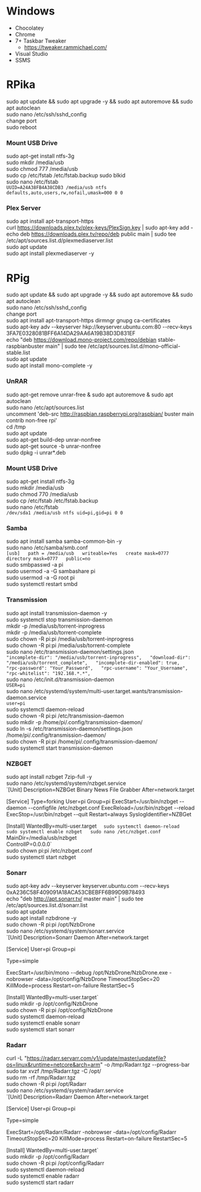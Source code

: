 # Windows
* Chocolatey
* Chrome
* 7+ Taskbar Tweaker
  * https://tweaker.rammichael.com/
* Visual Studio
* SSMS

# RPika
sudo apt update && sudo apt upgrade -y && sudo apt autoremove && sudo apt autoclean  
sudo nano /etc/ssh/sshd_config  
change port  
sudo reboot  

### Mount USB Drive
sudo apt-get install ntfs-3g  
sudo mkdir /media/usb  
sudo chmod 777 /media/usb  
sudo cp /etc/fstab /etc/fstab.backup
sudo blkid  
sudo nano /etc/fstab  
`UUID=A24A38FB4A38CDB3 /media/usb ntfs defaults,auto,users,rw,nofail,umask=000 0 0`  

### Plex Server
sudo apt install apt-transport-https  
curl https://downloads.plex.tv/plex-keys/PlexSign.key | sudo apt-key add -  
echo deb https://downloads.plex.tv/repo/deb public main | sudo tee /etc/apt/sources.list.d/plexmediaserver.list  
sudo apt update  
sudo apt install plexmediaserver -y  

# RPig
sudo apt update && sudo apt upgrade -y && sudo apt autoremove && sudo apt autoclean  
sudo nano /etc/ssh/sshd_config  
change port  
sudo apt install apt-transport-https dirmngr gnupg ca-certificates  
sudo apt-key adv --keyserver hkp://keyserver.ubuntu.com:80 --recv-keys 3FA7E0328081BFF6A14DA29AA6A19B38D3D831EF  
echo "deb https://download.mono-project.com/repo/debian stable-raspbianbuster main" | sudo tee /etc/apt/sources.list.d/mono-official-stable.list  
sudo apt update  
sudo apt install mono-complete -y

### UnRAR
sudo apt-get remove unrar-free & sudo apt autoremove & sudo apt autoclean  
sudo nano /etc/apt/sources.list  
uncomment 'deb-src http://raspbian.raspberrypi.org/raspbian/ buster main contrib non-free rpi'  
cd /tmp  
sudo apt update  
sudo apt-get build-dep unrar-nonfree  
sudo apt-get source -b unrar-nonfree  
sudo dpkg -i unrar*.deb


### Mount USB Drive
sudo apt-get install ntfs-3g  
sudo mkdir /media/usb  
sudo chmod 770 /media/usb  
sudo cp /etc/fstab /etc/fstab.backup  
sudo nano /etc/fstab  
`/dev/sda1 /media/usb ntfs uid=pi,gid=pi 0 0`

### Samba
sudo apt install samba samba-common-bin -y  
sudo nano /etc/samba/smb.conf  
`[usb]  
   path = /media/usb  
   writeable=Yes  
   create mask=0777  
   directory mask=0777  
   public=no`  
sudo smbpasswd -a pi  
sudo usermod -a -G sambashare pi  
sudo usermod -a -G root pi  
sudo systemctl restart smbd

### Transmission
sudo apt install transmission-daemon -y  
sudo systemctl stop transmission-daemon  
mkdir -p /media/usb/torrent-inprogress  
mkdir -p /media/usb/torrent-complete  
sudo chown -R pi:pi /media/usb/torrent-inprogress  
sudo chown -R pi:pi /media/usb/torrent-complete  
sudo nano /etc/transmission-daemon/settings.json  
`"incomplete-dir": "/media/usb/torrent-inprogress",  
"download-dir": "/media/usb/torrent_complete",  
"incomplete-dir-enabled": true,  
"rpc-password": "Your_Password",  
"rpc-username": "Your_Username",  
"rpc-whitelist": "192.168.*.*",`  
sudo nano /etc/init.d/transmission-daemon  
`USER=pi`  
sudo nano /etc/systemd/system/multi-user.target.wants/transmission-daemon.service  
`user=pi`  
sudo systemctl daemon-reload  
sudo chown -R pi:pi /etc/transmission-daemon  
sudo mkdir -p /home/pi/.config/transmission-daemon/  
sudo ln -s /etc/transmission-daemon/settings.json /home/pi/.config/transmission-daemon/  
sudo chown -R pi:pi /home/pi/.config/transmission-daemon/  
sudo systemctl start transmission-daemon

### NZBGET
sudo apt install nzbget 7zip-full -y  
sudo nano /etc/systemd/system/nzbget.service  
`[Unit]
Description=NZBGet Binary News File Grabber
After=network.target

[Service]
Type=forking
User=pi
Group=pi
ExecStart=/usr/bin/nzbget --daemon --configfile /etc/nzbget.conf
ExecReload=/usr/bin/nzbget --reload
ExecStop=/usr/bin/nzbget --quit
Restart=always
SyslogIdentifier=NZBGet

[Install]
WantedBy=multi-user.target
`  
sudo systemctl daemon-reload  
sudo systemctl enable nzbget  
sudo nano /etc/nzbget.conf  
`MainDir=/media/usb/nzbget  
ControlIP=0.0.0.0`  
sudo chown pi:pi /etc/nzbget.conf  
sudo systemctl start nzbget  

### Sonarr
sudo apt-key adv --keyserver keyserver.ubuntu.com --recv-keys 0xA236C58F409091A18ACA53CBEBFF6B99D9B78493  
echo "deb http://apt.sonarr.tv/ master main" | sudo tee /etc/apt/sources.list.d/sonarr.list  
sudo apt update  
sudo apt install nzbdrone -y  
sudo chown -R pi:pi /opt/NzbDrone  
sudo nano /etc/systemd/system/sonarr.service  
`[Unit]
Description=Sonarr Daemon
After=network.target
 
[Service]
User=pi
Group=pi
 
Type=simple

ExecStart=/usr/bin/mono --debug /opt/NzbDrone/NzbDrone.exe -nobrowser -data=/opt/config/NzbDrone
TimeoutStopSec=20
KillMode=process
Restart=on-failure
RestartSec=5
 
[Install]
WantedBy=multi-user.target`  
sudo mkdir -p /opt/config/NzbDrone  
sudo chown -R pi:pi /opt/config/NzbDrone  
sudo systemctl daemon-reload  
sudo systemctl enable sonarr  
sudo systemctl start sonarr  

### Radarr

curl -L  "https://radarr.servarr.com/v1/update/master/updatefile?os=linux&runtime=netcore&arch=arm" -o /tmp/Radarr.tgz --progress-bar  
sudo tar xvzf /tmp/Radarr.tgz -C /opt/  
sudo rm -rf /tmp/Radarr.tgz  
sudo chown -R pi:pi /opt/Radarr  
sudo nano /etc/systemd/system/radarr.service  
`[Unit]
Description=Radarr Daemon
After=network.target
 
[Service]
User=pi
Group=pi
 
Type=simple

ExecStart=/opt/Radarr/Radarr -nobrowser -data=/opt/config/Radarr
TimeoutStopSec=20
KillMode=process
Restart=on-failure
RestartSec=5
 
[Install]
WantedBy=multi-user.target`  
sudo mkdir -p /opt/config/Radarr  
sudo chown -R pi:pi /opt/config/Radarr  
sudo systemctl daemon-reload  
sudo systemctl enable radarr  
sudo systemctl start radarr  
